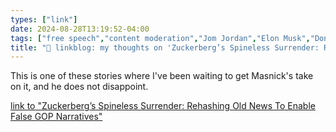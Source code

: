 ```yaml
---
types: ["link"]
date: 2024-08-28T13:19:52-04:00
tags: ["free speech","content moderation","Jom Jordan","Elon Musk","Donald Trump","Mark Zuckerberg","Meta","Facebook"]
title: "🔗 linkblog: my thoughts on 'Zuckerberg’s Spineless Surrender: Rehashing Old News To Enable False GOP Narratives'"
---
```

This is one of these stories where I've been waiting to get Masnick's take on it, and he does not disappoint.

[link to "Zuckerberg’s Spineless Surrender: Rehashing Old News To Enable False GOP Narratives"](https://www.techdirt.com/2024/08/28/trumps-accidental-admission-and-zuckerbergs-surrender-the-real-takeaways-from-metas-letter/)
